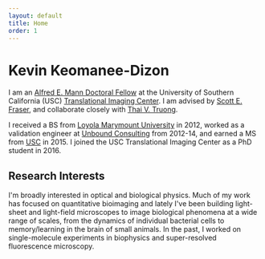 ```yaml
---
layout: default
title: Home
order: 1
---
```


# Kevin Keomanee-Dizon

I am an [Alfred E. Mann Doctoral Fellow](http://ami.usc.edu/outreach/) at the University of Southern California (USC) [Translational Imaging Center](http://bioimaging.usc.edu). I am advised by [Scott E. Fraser](http://bioimaging.usc.edu/sefraser.html), and collaborate closely with [Thai V. Truong](https://www.researchgate.net/profile/Thai_Truong).

I received a BS from [Loyola Marymount University](http://lmu.edu/) in 2012, worked as a validation engineer at [Unbound Consulting](http://unbound-consulting.com/) from 2012-14, and earned a MS from [USC](http://usc.edu/) in 2015. I joined the USC Translational Imaging Center as a PhD student in 2016.

## Research Interests

I'm broadly interested in optical and biological physics. Much of my work has focused on quantitative bioimaging and lately I've been building light-sheet and light-field microscopes to image biological phenomena at a wide range of scales, from the dynamics of individual bacterial cells to memory/learning in the brain of small animals. In the past, I worked on single-molecule experiments in biophysics and super-resolved fluorescence microscopy.

